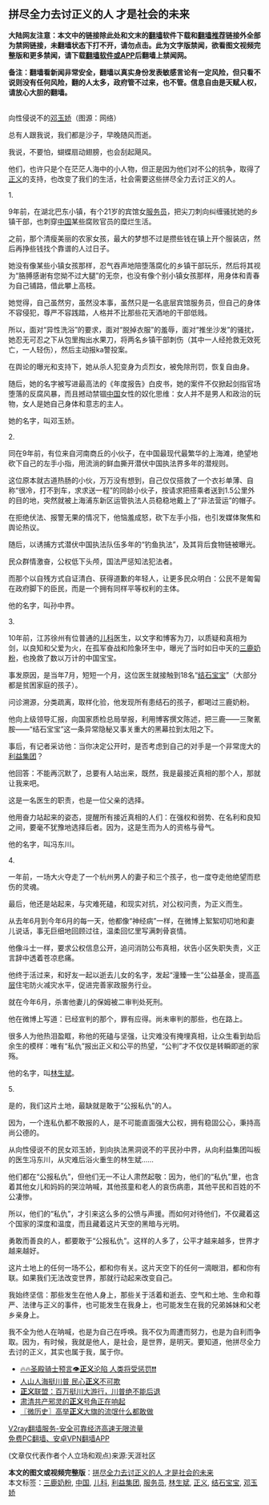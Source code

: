  <h2>拼尽全力去讨正义的人 才是社会的未来</h2> <p class="notice"><b>大陆网友注意：本文中的链接除此处和文末的<a href="https://github.com/bannedbook/fanqiang" >翻墙</a>软件下载和<a href="https://github.com/killgcd/justmysocks/blob/master/README.md">翻墙推荐</a>链接外全部为禁网链接，未翻墙状态下打不开，请勿点击。此为文字版禁闻，欲看图文视频完整版和更多禁闻，请下载<a href="https://github.com/bannedbook/fanqiang">翻墙软件或APP</a>后翻墙上禁闻网。</p><p>备注：翻墙看新闻非常安全，翻墙以真实身份发表敏感言论有一定风险，但只看不说则没有任何风险，翻的人太多，政府管不过来，也不管。信息自由是天赋人权，请放心大胆的翻墙。</b></p>  <div class="entry"> <p><br /> 向性侵说不的<a href="https://www.bannedbook.org/bnews/tag/%e9%82%93%e7%8e%89%e5%a8%87/" class="st_tag internal_tag" rel="tag" title="标签 邓玉娇 下的日志">邓玉娇</a>（图源：网络） </p> <p> 总有人跟我说，我们都是沙子，早晚随风而逝。 </p> <p>我说，不要怕，蝴蝶扇动翅膀，也会刮起飓风。 </p> <p>他们，也许只是个在茫茫人海中的小人物，但正是因为他们对不公的抗争，取得了<a href="https://www.bannedbook.org/bnews/tag/%E6%AD%A3%E4%B9%89/" class="st_tag internal_tag" rel="tag" title="标签 正义 下的日志">正义</a>的支持，也改变了我们的生活，社会需要这些拼尽全力去讨正义的人。 </p> <p>1. </p> <p>9年前，在湖北巴东小镇，有个21岁的宾馆女<a href="https://www.bannedbook.org/bnews/tag/%E6%9C%8D%E5%8A%A1%E5%91%98/" class="st_tag internal_tag" rel="tag" title="标签 服务员 下的日志">服务员</a>，把尖刀刺向纠缠骚扰她的乡镇干部，也刺穿<span class='wp_keywordlink_affiliate'><a href="https://www.bannedbook.org/" title="中国" target="_blank">中国</a></span>某些腐败官员的糜烂生活。 </p> <p>之前，那个清瘦美丽的农家女孩，最大的梦想不过是攒些钱在镇上开个服装店，然后再挣些钱找个靠谱的人过日子。 </p> <p>她没有像某些小镇女孩那样，忍气吞声地陪堕落腐化的乡镇干部玩乐，然后将其视为“胳膊感谢有您拗不过大腿”的无奈，也没有像个别小镇女孩那样，用身体和青春为自己铺路，借此攀上高枝。 </p> <p>她觉得，自己虽然穷，虽然没本事，虽然只是一名底层宾馆服务员，但自己的身体不容侵犯，尊严不容践踏，人格并不比那些花天酒地的干部低贱。 </p> <p>所以，面对“异性洗浴”的要求，面对“脱掉衣服”的羞辱，面对“推坐沙发”的骚扰，她忍无可忍之下从包里掏出水果刀，将两名乡镇干部刺伤（其中一人经抢救无效死亡，一人轻伤），然后主动报ka警投案。 </p> <p>在舆论的曝光和支持下，她从杀人犯变身为贞烈女，被免除刑罚，恢复自由身。 </p> <p>随后，她的名字被写进最高法的《年度报告》白皮书，她的案件不仅掀起剑指官场堕落的反腐风暴，而且撼动禁锢<a href="https://www.bannedbook.org/bnews/tag/%E4%B8%AD%E5%9B%BD/" class="st_tag internal_tag" rel="tag" title="标签 中国 下的日志">中国</a>女性的奴化思维：女人并不是男人和政治的玩物，女人是她自己身体和意志的主人。 </p> <p>她的名字，叫邓玉娇。 </p>  <p>2. </p> <p>同在9年前，有位来自河南商丘的小伙子，在中国最现代最繁华的上海滩，绝望地砍下自己的左手小指，用流淌的鲜血撕开潜伏中国执法界多年的潜规则。 </p> <p>这位原本就古道热肠的小伙，万万没有想到，自己仅仅搭救了一个衣衫单薄、自称“很冷，打不到车，求求送一程”的同龄小伙子，按请求把搭乘者送到1.5公里外的目的地，突然就被上海浦东新区运管执法人员稳稳地戴上了“非法营运”的帽子。 </p> <p>在拒绝伏法、报警无果的情况下，他恼羞成怒，砍下左手小指，也引发媒体聚焦和舆论热议。 </p> <p>随后，以诱捕方式潜伏中国执法队伍多年的“钓鱼执法”，及其背后食物链被曝光。 </p> <p>民众群情激奋，公权低下头颅，国法严惩知法犯法者。 </p> <p>而那个以自残方式自证清白、获得道歉的年轻人，让更多民众明白：公民不是匍匐在政府脚下的臣民，而是一个拥有同样平等权利的主体。 </p> <p>他的名字，叫孙中界。 </p> <p>3. </p> <p>10年前，江苏徐州有位普通的<a href="https://www.bannedbook.org/bnews/tag/%E5%84%BF%E7%A7%91/" class="st_tag internal_tag" rel="tag" title="标签 儿科 下的日志">儿科</a>医生，以文字和博客为刀，以质疑和真相为剑，以良知和父爱为火，在孤军奋战和险象环生中，曝光了当时如日中天的<a href="https://www.bannedbook.org/bnews/tag/%E4%B8%89%E9%B9%BF%E5%A5%B6%E7%B2%89/" class="st_tag internal_tag" rel="tag" title="标签 三鹿奶粉 下的日志">三鹿奶粉</a>，也挽救了数以万计的中国宝宝。 </p> <p>事发原因，是当年7月，短短一个月，这位医生就接触到18名“<a href="https://www.bannedbook.org/bnews/tag/%E7%BB%93%E7%9F%B3%E5%AE%9D%E5%AE%9D/" class="st_tag internal_tag" rel="tag" title="标签 结石宝宝 下的日志">结石宝宝</a>”（大部分都是贫困家庭的孩子）。 </p> <p>问诊溯源，分类疏离，取样化验，他发现所有患结石的孩子，都喝过三鹿奶粉。 </p> <p>他向上级领导汇报，向国家质检总局举报，利用博客撰文陈述，把三鹿&mdash;&mdash;三聚氰胺&mdash;&mdash;“结石宝宝”这一条异常隐秘又事关重大的黑幕拉到太阳之下。 </p>  <p>事后，有记者采访他：当你决定公开时，是否考虑到自己的对手是一个非常庞大的<a href="https://www.bannedbook.org/bnews/tag/%e5%88%a9%e7%9b%8a%e9%9b%86%e5%9b%a2/" class="st_tag internal_tag" rel="tag" title="标签 利益集团 下的日志">利益集团</a>？ </p> <p>他回答：不能再沉默了，总要有人站出来，既然，我是最接近真相的那个人，那就让我来吧。 </p> <p>这是一名医生的职责，也是一位父亲的选择。 </p> <p>他用奋力站起来的姿态，提醒所有接近真相的人们：在强权和弱势、在名利和良知之间，要毫不犹豫地选择后者。因为，这是生而为人的资格与骨气。 </p> <p>他的名字，叫冯东川。 </p> <p>4. </p> <p>一年前，一场大火夺走了一个杭州男人的妻子和三个孩子，也一度夺走他绝望而悲伤的灵魂。 </p> <p>最后，他还是站起来，与灾难死磕，和现实对抗，对公权问责，为正义而生。 </p> <p>从去年6月到今年6月的每一天，他都像“神经病”一样，在微博上絮絮叨叨地和妻儿说话，事无巨细地回顾过往，温柔回忆里写满刺骨哀情。 </p> <p>他像斗士一样，要求公权信息公开，追问消防公布真相，状告小区失职失责，义正言辞中透着苍凉悲痛。 </p> <p>他终于活过来，和好友一起以逝去儿女的名字，发起“潼臻一生”公益基金，提高<span class='wp_keywordlink_affiliate'><a href="https://www.bannedbook.org/bnews/ccpdope/" title="中共高层内幕" target="_blank">高层</a></span>住宅防火减灾水平，促进完善家政服务行业。 </p> <p>就在今年6月，杀害他妻儿的保姆被二审判处死刑。 </p> <p>他在微博上写道：已经宣判的那个，罪有应得。尚未审判的那些，也在路上。 </p>  <p>很多人为他热泪盈眶，称他的死磕与坚强，让灾难没有掩埋真相，让众生看到劫后余生的模样：唯有“私仇”报出正义和公平的热望，“公判”才不仅仅是转瞬即逝的家殇。 </p> <p>他的名字，叫<a href="https://www.bannedbook.org/bnews/tag/%E6%9E%97%E7%94%9F%E6%96%8C/" class="st_tag internal_tag" rel="tag" title="标签 林生斌 下的日志">林生斌</a>。 </p> <p>5. </p> <p>是的，我们这片土地，最缺就是敢于“公报私仇”的人。 </p> <p>因为，一个连私仇都不敢报的人，是不可能直面强大公权，拥有稳固公心，秉持高尚公德的。 </p> <p>从向性侵说不的民女邓玉娇，到向执法黑洞说不的平民孙中界，从向利益集团叫板的医生冯东川，从灾难后浴火重生的林生斌&hellip;&hellip; </p> <p>他们都在“公报私仇”，但他们无一不让人肃然起敬：因为，他们的“私仇”里，也含着其他女儿和妈妈的哭泣呐喊，其他孩童和老人的哀伤病患，其他平民和百姓的不公凄惨。 </p> <p>所以，他们的“私仇”，才引来这么多的公愤与声援。而如何对待他们，不仅藏着这个国家的深度和温度，而且藏着这片天空的黑暗与光明。 </p> <p>勇敢而善良的人，都要敢于“公报私仇”。这样的人多了，公平才越来越多，世界才越来越好。 </p> <p>这片土地上的任何一场不公，都和你有关。这片天空下的任何一滴眼泪，都和你有联。如果我们无法改变世界，那就行动起来改变自己。 </p> <p>我始终坚信：那些发生在他人身上，那些关于活着和逝去、空气和土地、生命和尊严、法律与正义的事件，也可能发生在我身上，也可能发生在我的兄弟姊妹和父老乡亲身上。 </p> <p>我不全为他人在呐喊，也是为自己在呼唤。我不仅为周遭而努力，也是为自利而争取。因为，有时候，我就是他人，是社会，是世界，是明天。要知道，他拼尽全力去讨的正义，其实也属于我，属于你。 </p> <ul class='op-related-articles' title='相关阅读'> <li><a href='https://www.bannedbook.org/bnews/bannedvideo/20201116/1431715.html' target='_blank'>🔥🔥圣殿骑士预言👁️<b>正义</b>沦陷 人类将受惩罚❗❗</a></li> <li><a href='https://www.bannedbook.org/bnews/ssgc/20201115/1431518.html' target='_blank'>人山人海挺川普 民心<b>正义</b>不可欺</a></li> <li><a href='https://www.bannedbook.org/bnews/bannedvideo/20201114/1431112.html' target='_blank'><b>正义</b>联盟：百万挺川大游行，川普绝不能后退</a></li> <li><a href='https://www.bannedbook.org/bnews/ssgc/20201114/1431099.html' target='_blank'>肃清共产邪灵的<b>正义</b>号角正在响起</a></li> <li><a href='https://www.bannedbook.org/bnews/bblog/20201114/1430824.html' target='_blank'>〖微历史〗高举<b>正义</b>大旗的流氓什么都敢做</a></li> </ul> <p class="texttj"> <a href="https://github.com/bannedbook/fanqiang/wiki/V2ray%E6%9C%BA%E5%9C%BA" target="_blank">V2ray翻墙服务-安全可靠经济高速无限流量</a><br/> <a href="https://github.com/bannedbook/fanqiang/wiki/%E7%A6%81%E9%97%BB%E7%BD%91%E5%AE%89%E5%8D%93%E7%BF%BB%E5%A2%99%E6%96%B0%E9%97%BBAPP" target="_blank">免费PC翻墙、安卓VPN翻墙APP</a></p><p> (文章仅代表作者个人立场和观点)来源:天涯社区</p> <a name='sharetosocial'></a>       <div><b>本文的图文或视频完整版</b>：<a href='https://www.bannedbook.org/bnews/comments/20201117/1432229.html'>拼尽全力去讨正义的人 才是社会的未来</a></div>  </div><!--END ENTRY--> <div class="postfooter"> <div>本文标签：<a href="https://www.bannedbook.org/bnews/tag/%E4%B8%89%E9%B9%BF%E5%A5%B6%E7%B2%89/" rel="tag">三鹿奶粉</a>, <a href="https://www.bannedbook.org/bnews/tag/%E4%B8%AD%E5%9B%BD/" rel="tag">中国</a>, <a href="https://www.bannedbook.org/bnews/tag/%E5%84%BF%E7%A7%91/" rel="tag">儿科</a>, <a href="https://www.bannedbook.org/bnews/tag/%e5%88%a9%e7%9b%8a%e9%9b%86%e5%9b%a2/" rel="tag">利益集团</a>, <a href="https://www.bannedbook.org/bnews/tag/%E6%9C%8D%E5%8A%A1%E5%91%98/" rel="tag">服务员</a>, <a href="https://www.bannedbook.org/bnews/tag/%E6%9E%97%E7%94%9F%E6%96%8C/" rel="tag">林生斌</a>, <a href="https://www.bannedbook.org/bnews/tag/%E6%AD%A3%E4%B9%89/" rel="tag">正义</a>, <a href="https://www.bannedbook.org/bnews/tag/%E7%BB%93%E7%9F%B3%E5%AE%9D%E5%AE%9D/" rel="tag">结石宝宝</a>, <a href="https://www.bannedbook.org/bnews/tag/%e9%82%93%e7%8e%89%e5%a8%87/" rel="tag">邓玉娇</a></div>  </div><!--END POSTFOOTER--> 